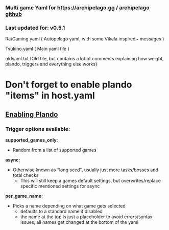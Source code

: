 ### Multi game Yaml for https://archipelago.gg / [archipelago github](https://github.com/ArchipelagoMW/Archipelago)

### Last updated for: v0.5.1

RatGaming.yaml ( Autopelago yaml, with some Vikala inspired~ messages )

Tsukino.yaml ( Main yaml file )

oldyaml.txt (Old file, but contains a lot of comments explaining how weight, plando, triggers and everything else works)

# Don't forget to enable plando "items" in host.yaml
## [Enabling Plando](https://archipelago.gg/tutorial/Archipelago/plando/en#enabling-plando)


### Trigger options available:

**supported_games_only:**
 - Random from a list of supported games

**async:** 
  - Otherwise known as "long seed", usually just more tasks/bosses and total checks
    - This will still keep a games default settings, but overwrites/replace specific mentioned settings for async
 
**per_game_name:** 
 - Picks a name depending on what game gets selected
   - defaults to a standard name if disabled
   - the name at the top is just a placeholder to avoid errors/syntax issues, all names get changed at the bottom of the yaml


